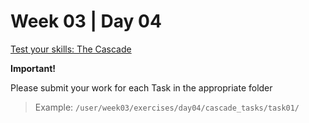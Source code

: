 # Week 03 | Day 04

  [Test your skills: The Cascade](../../../../../curriculum/week03/exercises/cascade_tasks/README.md)

  **Important!**

  Please submit your work for each Task in the appropriate folder

  > Example: `/user/week03/exercises/day04/cascade_tasks/task01/` 